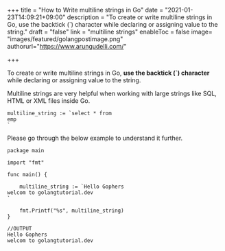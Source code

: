 +++
title = "How to Write multiline strings in Go"
date = "2021-01-23T14:09:21+09:00"
description = "To create or write multiline strings in Go, use the backtick (`) character while declaring or assigning value to the string."
draft = "false"
link = "multiline strings"
enableToc = false
image= "images/featured/golangpostimage.png"
authorurl="https://www.arungudelli.com/"


+++

To create or write multiline strings in Go, **use the backtick (`) character** while declaring or assigning value to the string.

Multiline strings are very helpful when working with large strings like SQL, HTML or XML files inside Go.

```
multiline_string := `select * from
emp
`
```

Please go through the below example to understand it further.

```
package main

import "fmt"

func main() {

	multiline_string := `Hello Gophers
welcom to golangtutorial.dev
`

	fmt.Printf("%s", multiline_string)
}

//OUTPUT
Hello Gophers
welcom to golangtutorial.dev

```